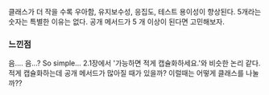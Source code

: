 클래스가 더 작을 수록 우아함, 유지보수성, 응집도, 테스트 용이성이 향상된다. 5개라는 숫자는 특별한 이유는 없다. 공개 메서드가 5 개 이상이 된다면 고민해보자.

### 느낀점

음.... 음...? So simple... 2.1장에서 '가능하면 적게 캡슐화하세요.'와 비슷한 논리 같다. 적게 캡슐화하는데 공개 메서드가 많아질 때가 있을까? 이럴때는 어떻게 클래스를 나눌까??